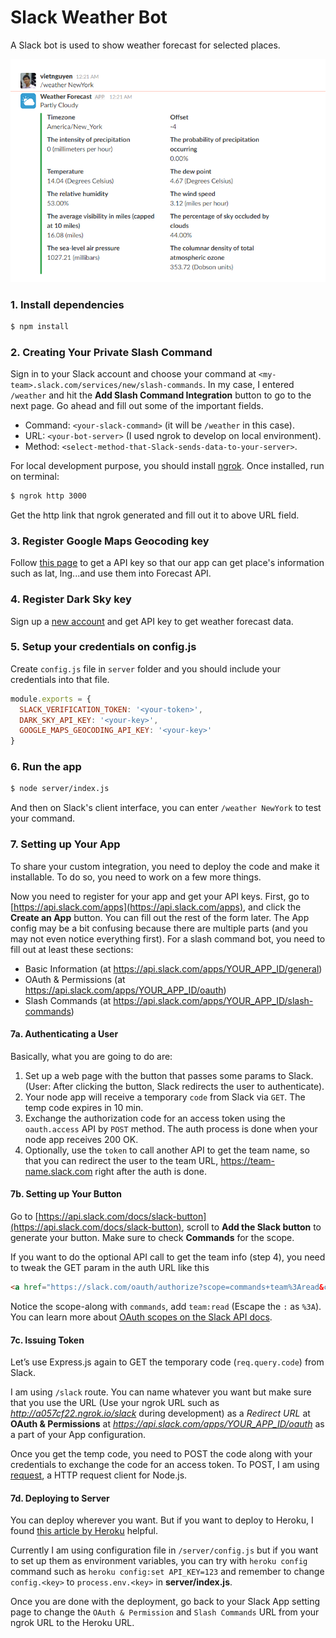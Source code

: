 # Slack Weather Bot

A Slack bot is used to show weather forecast for selected places.

![Slack Weather Bot](https://github.com/tanviet/slack-weather-bot/blob/master/public/images/new-york-weather.png)

### 1. Install dependencies

```bash
$ npm install
```

### 2. Creating Your Private Slash Command

Sign in to your Slack account and choose your command at `<my-team>.slack.com/services/new/slash-commands`. In my case, I entered `/weather` and hit the **Add Slash Command Integration** button to go to the next page. Go ahead and fill out some of the important fields.

- Command: `<your-slack-command>` (it will be `/weather` in this case).
- URL: `<your-bot-server>` (I used ngrok to develop on local environment).
- Method: `<select-method-that-Slack-sends-data-to-your-server>`.

For local development purpose, you should install [ngrok](https://ngrok.com). Once installed, run on terminal:

```bash
$ ngrok http 3000
```

Get the http link that ngrok generated and fill out it to above URL field.

### 3. Register Google Maps Geocoding key

Follow [this page](https://developers.google.com/maps/documentation/geocoding/get-api-key) to get a API key so that our app can get place's information such as lat, lng...and use them into Forecast API.

### 4. Register Dark Sky key

Sign up a [new account](https://darksky.net/dev/) and get API key to get weather forecast data.

### 5. Setup your credentials on config.js

Create `config.js` file in `server` folder and you should include your credentials into that file.

```javascript
module.exports = {
  SLACK_VERIFICATION_TOKEN: '<your-token>',
  DARK_SKY_API_KEY: '<your-key>',
  GOOGLE_MAPS_GEOCODING_API_KEY: '<your-key>'
}
```

### 6. Run the app

```bash
$ node server/index.js
```

And then on Slack's client interface, you can enter `/weather NewYork` to test your command.

### 7. Setting up Your App

To share your custom integration, you need to deploy the code and make it installable. To do so, you need to work on a few more things.

Now you need to register for your app and get your API keys. First, go to [https://api.slack.com/apps](https://api.slack.com/apps), and click the **Create an App** button. You can fill out the rest of the form later. The App config may be a bit confusing because there are multiple parts (and you may not even notice everything first). For a slash command bot, you need to fill out at least these sections:

- Basic Information (at https://api.slack.com/apps/YOUR_APP_ID/general)
- OAuth & Permissions (at https://api.slack.com/apps/YOUR_APP_ID/oauth)
- Slash Commands (at https://api.slack.com/apps/YOUR_APP_ID/slash-commands)

#### 7a. Authenticating a User

Basically, what you are going to do are:

1. Set up a web page with the button that passes some params to Slack. (User: After clicking the button, Slack redirects the user to authenticate).
2. Your node app will receive a temporary `code` from Slack via `GET`. The temp code expires in 10 min.
3. Exchange the authorization code for an access token using the `oauth.access` API by `POST` method. The auth process is done when your node app receives 200 OK.
4. Optionally, use the `token` to call another API to get the team name, so that you can redirect the user to the team URL, https://team-name.slack.com right after the auth is done.

#### 7b. Setting up Your Button

Go to [https://api.slack.com/docs/slack-button](https://api.slack.com/docs/slack-button), scroll to **Add the Slack button** to generate your button. Make sure to check **Commands** for the scope.

If you want to do the optional API call to get the team info (step 4), you need to tweak the GET param in the auth URL like this

```html
<a href="https://slack.com/oauth/authorize?scope=commands+team%3Aread&client_id=your_client_id">
```

Notice the scope-along with `commands`, add `team:read` (Escape the `:` as `%3A`). You can learn more about [OAuth scopes on the Slack API docs](https://api.slack.com/docs/oauth-scopes).

#### 7c. Issuing Token

Let’s use Express.js again to GET the temporary code (`req.query.code`) from Slack.

I am using `/slack` route. You can name whatever you want but make sure that you use the URL (Use your ngrok URL such as *http://a057cf22.ngrok.io/slack* during development) as a *Redirect URL* at **OAuth & Permissions** at *https://api.slack.com/apps/YOUR_APP_ID/oauth* as a part of your App configuration.

Once you get the temp code, you need to POST the code along with your credentials to exchange the code for an access token. To POST, I am using [request](https://www.npmjs.com/package/request), a HTTP request client for Node.js.

#### 7d. Deploying to Server

You can deploy wherever you want. But if you want to deploy to Heroku, I found [this article by Heroku](https://blog.heroku.com/how-to-deploy-your-slack-bots-to-heroku) helpful.

Currently I am using configuration file in `/server/config.js` but if you want to set up them as environment variables, you can try with `heroku config` command such as `heroku config:set API_KEY=123` and remember to change `config.<key>` to `process.env.<key>` in **server/index.js**.

Once you are done with the deployment, go back to your Slack App setting page to change the `OAuth & Permission` and `Slash Commands` URL from your ngrok URL to the Heroku URL.